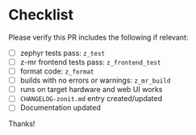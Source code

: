 # Checklist

Please verify this PR includes the following if relevant:

- [ ] zephyr tests pass: `z_test`
- [ ] z-mr frontend tests pass: `z_frontend_test`
- [ ] format code: `z_format`
- [ ] builds with no errors or warnings: `z_mr_build`
- [ ] runs on target hardware and web UI works
- [ ] `CHANGELOG-zonit.md` entry created/updated
- [ ] Documentation updated

Thanks!
